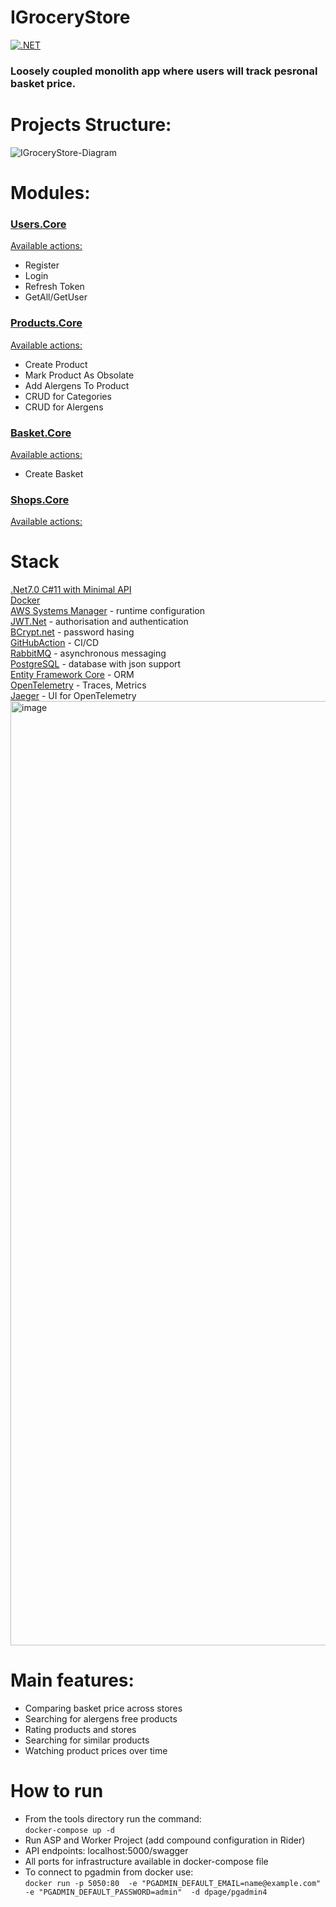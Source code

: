 # IGroceryStore
[![.NET](https://github.com/Nairda015/IGroceryStore/actions/workflows/dotnet.yml/badge.svg)](https://github.com/Nairda015/IGroceryStore/actions/workflows/dotnet.yml)
### Loosely coupled monolith app where users will track pesronal basket price.

# Projects Structure:  
![IGroceryStore-Diagram](https://user-images.githubusercontent.com/44712992/184506690-066939f2-64c3-42c7-8be0-05f27fbc640e.png)

# Modules:
### [Users.Core](https://github.com/Nairda015/IGroceryStore/tree/master/src/Users/Users.Core)
[Available actions:](https://github.com/Nairda015/IGroceryStore/tree/master/src/Users/Users.Core/Features)
- Register
- Login
- Refresh Token
- GetAll/GetUser

### [Products.Core](https://github.com/Nairda015/IGroceryStore/tree/master/src/Products/Products.Core)
[Available actions:](https://github.com/Nairda015/IGroceryStore/tree/master/src/Products/Products.Core/Features)
- Create Product
- Mark Product As Obsolate
- Add Alergens To Product
- CRUD for Categories
- CRUD for Alergens

### [Basket.Core](https://github.com/Nairda015/IGroceryStore/tree/master/src/Baskets/Baskets.Core)
[Available actions:](https://github.com/Nairda015/IGroceryStore/tree/master/src/Baskets/Baskets.Core/Features)
- Create Basket  

### [Shops.Core](https://github.com/Nairda015/IGroceryStore/tree/master/src/Shops/Shops.Core)
[Available actions:](https://github.com/Nairda015/IGroceryStore/tree/master/src/Shops/Shops.Core/Features)


# Stack  
[.Net7.0 C#11 with Minimal API](https://github.com/dotnet)  
[Docker](https://github.com/docker)  
[AWS Systems Manager](https://github.com/aws/aws-dotnet-extensions-configuration/) - runtime configuration  
[JWT.Net](https://github.com/jwt-dotnet/jwt) - authorisation and authentication  
[BCrypt.net](https://github.com/BcryptNet/bcrypt.net) - password hasing  
[GitHubAction](https://github.com/Nairda015/IGroceryStore/blob/master/.github/workflows/dotnet.yml) - CI/CD  
[RabbitMQ](https://github.com/rabbitmq) - asynchronous messaging  
[PostgreSQL](https://github.com/postgres/postgres) - database with json support  
[Entity Framework Core](https://github.com/dotnet/efcore) - ORM  
[OpenTelemetry](https://opentelemetry.io) - Traces, Metrics  
[Jaeger](https://www.jaegertracing.io) - UI for OpenTelemetry  
<img width="1511" alt="image" src="https://user-images.githubusercontent.com/44712992/189454184-7a044389-3dce-4e8e-ad8e-72675aaa09aa.png">


# Main features:  
- Comparing basket price across stores  
- Searching for alergens free products  
- Rating products and stores  
- Searching for similar products  
- Watching product prices over time

# How to run
- From the tools directory run the command:  
```docker-compose up -d```  
- Run ASP and Worker Project (add compound configuration in Rider)
- API endpoints: localhost:5000/swagger
- All ports for infrastructure available in docker-compose file
- To connect to pgadmin from docker use:  
```docker run -p 5050:80  -e "PGADMIN_DEFAULT_EMAIL=name@example.com" -e "PGADMIN_DEFAULT_PASSWORD=admin"  -d dpage/pgadmin4```  

